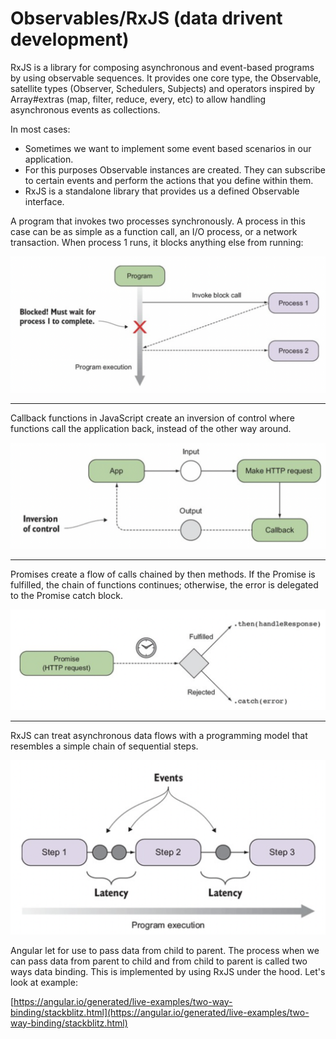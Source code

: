 # Observables/RxJS (data drivent development)

RxJS is a library for composing asynchronous and event-based programs by using observable sequences. It provides one core type, the Observable, satellite types (Observer, Schedulers, Subjects) and operators inspired by Array#extras (map, filter, reduce, every, etc) to allow handling asynchronous events as collections.

In most cases:

* Sometimes we want to implement some event based scenarios in our application.
* For this purposes Observable instances are created. They can subscribe to certain events and perform the actions that you define within them.
* RxJS is a standalone library that provides us a defined Observable interface.

A program that invokes two processes synchronously. A process in this case can be as simple as a function call, an I/O process, or a network transaction. When process 1 runs, it blocks anything else from running:

![Blocking](./images/blocking.png)

---

Callback functions in JavaScript create an inversion of control where functions call the application back, instead of the other way around.

![Callback](./images/callback.png)

---

Promises create a flow of calls chained by then methods. If the Promise is fulfilled, the chain of functions continues; otherwise, the error is delegated to the Promise catch block.

![Promises](./images/promises.png)

---

RxJS can treat asynchronous data flows with a programming model that resembles a simple chain of sequential steps.

![RxJS](./images/rxjs.png)

Angular let for use to pass data from child to parent. The process when we can pass data from parent to child and from child to parent is called two ways data binding. This is implemented by using RxJS under the hood. Let's look at example:

[https://angular.io/generated/live-examples/two-way-binding/stackblitz.html](https://angular.io/generated/live-examples/two-way-binding/stackblitz.html)
